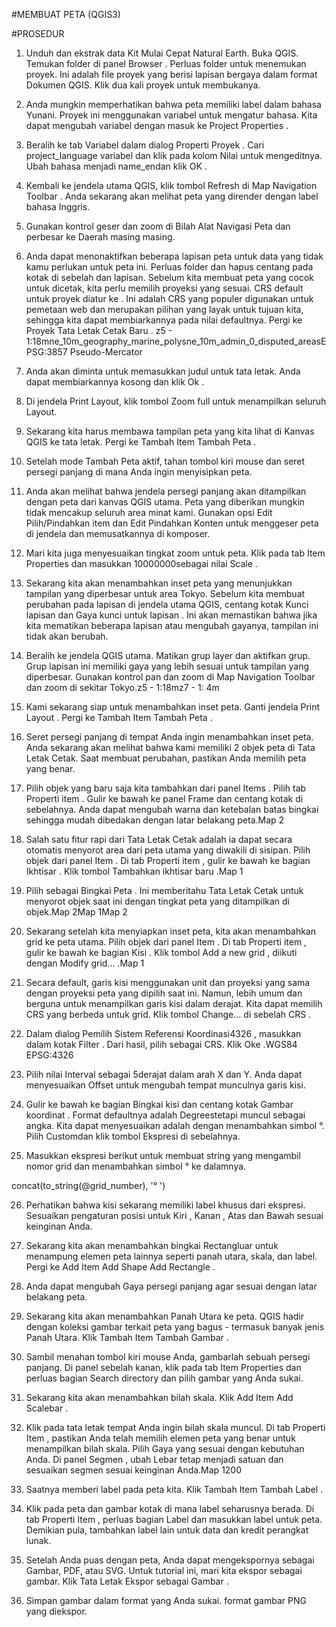 #MEMBUAT PETA (QGIS3)

#PROSEDUR

1. Unduh dan ekstrak data Kit Mulai Cepat Natural Earth. Buka QGIS. Temukan folder di panel Browser . Perluas folder untuk menemukan proyek. Ini adalah file proyek yang berisi lapisan bergaya dalam format Dokumen QGIS. Klik dua kali proyek untuk membukanya.

2. Anda mungkin memperhatikan bahwa peta memiliki label dalam bahasa Yunani. Proyek ini menggunakan variabel untuk mengatur bahasa. Kita dapat mengubah variabel dengan masuk ke Project Properties .

3. Beralih ke tab Variabel dalam dialog Properti Proyek . Cari project_language variabel dan klik pada kolom Nilai untuk mengeditnya. Ubah bahasa menjadi name_endan klik OK .

4. Kembali ke jendela utama QGIS, klik tombol Refresh di Map Navigation Toolbar . Anda sekarang akan melihat peta yang dirender dengan label bahasa Inggris.

5. Gunakan kontrol geser dan zoom di Bilah Alat Navigasi Peta dan perbesar ke Daerah masing masing.

6. Anda dapat menonaktifkan beberapa lapisan peta untuk data yang tidak kamu perlukan untuk peta ini. Perluas folder dan hapus centang pada kotak di sebelah dan lapisan. Sebelum kita membuat peta yang cocok untuk dicetak, kita perlu memilih proyeksi yang sesuai. CRS default untuk proyek diatur ke . Ini adalah CRS yang populer digunakan untuk pemetaan web dan merupakan pilihan yang layak untuk tujuan kita, sehingga kita dapat membiarkannya pada nilai defaultnya. Pergi ke Proyek Tata Letak Cetak Baru . z5 - 1:18mne_10m_geography_marine_polysne_10m_admin_0_disputed_areasEPSG:3857 Pseudo-Mercator

7. Anda akan diminta untuk memasukkan judul untuk tata letak. Anda dapat membiarkannya kosong dan klik Ok .

8. Di jendela Print Layout, klik tombol Zoom full untuk menampilkan seluruh Layout.

9. Sekarang kita harus membawa tampilan peta yang kita lihat di Kanvas QGIS ke tata letak. Pergi ke Tambah Item Tambah Peta .

10. Setelah mode Tambah Peta aktif, tahan tombol kiri mouse dan seret persegi panjang di mana Anda ingin menyisipkan peta.

11. Anda akan melihat bahwa jendela persegi panjang akan ditampilkan dengan peta dari kanvas QGIS utama. Peta yang diberikan mungkin tidak mencakup seluruh area minat kami. Gunakan opsi Edit Pilih/Pindahkan item dan Edit Pindahkan Konten untuk menggeser peta di jendela dan memusatkannya di komposer.

12. Mari kita juga menyesuaikan tingkat zoom untuk peta. Klik pada tab Item Properties dan masukkan 10000000sebagai nilai Scale .

13. Sekarang kita akan menambahkan inset peta yang menunjukkan tampilan yang diperbesar untuk area Tokyo. Sebelum kita membuat perubahan pada lapisan di jendela utama QGIS, centang kotak Kunci lapisan dan Gaya kunci untuk lapisan . Ini akan memastikan bahwa jika kita mematikan beberapa lapisan atau mengubah gayanya, tampilan ini tidak akan berubah.

14. Beralih ke jendela QGIS utama. Matikan grup layer dan aktifkan grup. Grup lapisan ini memiliki gaya yang lebih sesuai untuk tampilan yang diperbesar. Gunakan kontrol pan dan zoom di Map Navigation Toolbar dan zoom di sekitar Tokyo.z5 - 1:18mz7 - 1: 4m

15. Kami sekarang siap untuk menambahkan inset peta. Ganti jendela Print Layout . Pergi ke Tambah Item Tambah Peta .

16. Seret persegi panjang di tempat Anda ingin menambahkan inset peta. Anda sekarang akan melihat bahwa kami memiliki 2 objek peta di Tata Letak Cetak. Saat membuat perubahan, pastikan Anda memilih peta yang benar.

17. Pilih objek yang baru saja kita tambahkan dari panel Items . Pilih tab Properti item . Gulir ke bawah ke panel Frame dan centang kotak di sebelahnya. Anda dapat mengubah warna dan ketebalan batas bingkai sehingga mudah dibedakan dengan latar belakang peta.Map 2

18. Salah satu fitur rapi dari Tata Letak Cetak adalah ia dapat secara otomatis menyorot area dari peta utama yang diwakili di sisipan. Pilih objek dari panel Item . Di tab Properti item , gulir ke bawah ke bagian Ikhtisar . Klik tombol Tambahkan ikhtisar baru .Map 1

19. Pilih sebagai Bingkai Peta . Ini memberitahu Tata Letak Cetak untuk menyorot objek saat ini dengan tingkat peta yang ditampilkan di objek.Map 2Map 1Map 2

20. Sekarang setelah kita menyiapkan inset peta, kita akan menambahkan grid ke peta utama. Pilih objek dari panel Item . Di tab Properti item , gulir ke bawah ke bagian Kisi . Klik tombol Add a new grid , diikuti dengan Modify grid… .Map 1

21. Secara default, garis kisi menggunakan unit dan proyeksi yang sama dengan proyeksi peta yang dipilih saat ini. Namun, lebih umum dan berguna untuk menampilkan garis kisi dalam derajat. Kita dapat memilih CRS yang berbeda untuk grid. Klik tombol Change… di sebelah CRS .

22. Dalam dialog Pemilih Sistem Referensi Koordinasi4326 , masukkan dalam kotak Filter . Dari hasil, pilih sebagai CRS. Klik Oke .WGS84 EPSG:4326

23. Pilih nilai Interval sebagai 5derajat dalam arah X dan Y. Anda dapat menyesuaikan Offset untuk mengubah tempat munculnya garis kisi.

24. Gulir ke bawah ke bagian Bingkai kisi dan centang kotak Gambar koordinat . Format defaultnya adalah Degreestetapi muncul sebagai angka. Kita dapat menyesuaikan adalah dengan menambahkan simbol °. Pilih Customdan klik tombol Ekspresi di sebelahnya.

25. Masukkan ekspresi berikut untuk membuat string yang mengambil nomor grid dan menambahkan simbol ° ke dalamnya.

concat(to_string(@grid_number), '°    ')

26. Perhatikan bahwa kisi sekarang memiliki label khusus dari ekspresi. Sesuaikan pengaturan posisi untuk Kiri , Kanan , Atas dan Bawah sesuai keinginan Anda.

27. Sekarang kita akan menambahkan bingkai Rectangluar untuk menampung elemen peta lainnya seperti panah utara, skala, dan label. Pergi ke Add Item Add Shape Add Rectangle .

28. Anda dapat mengubah Gaya persegi panjang agar sesuai dengan latar belakang peta.
29. Sekarang kita akan menambahkan Panah Utara ke peta. QGIS hadir dengan koleksi gambar terkait peta yang bagus - termasuk banyak jenis Panah Utara. Klik Tambah Item Tambah Gambar .

30. Sambil menahan tombol kiri mouse Anda, gambarlah sebuah persegi panjang. Di panel sebelah kanan, klik pada tab Item Properties dan perluas bagian Search directory dan pilih gambar yang Anda sukai.
31. Sekarang kita akan menambahkan bilah skala. Klik Add Item Add Scalebar .
32. Klik pada tata letak tempat Anda ingin bilah skala muncul. Di tab Properti Item , pastikan Anda telah memilih elemen peta yang benar untuk menampilkan bilah skala. Pilih Gaya yang sesuai dengan kebutuhan Anda. Di panel Segmen , ubah Lebar tetap menjadi satuan dan sesuaikan segmen sesuai keinginan Anda.Map 1200
33. Saatnya memberi label pada peta kita. Klik Tambah Item Tambah Label .

34. Klik pada peta dan gambar kotak di mana label seharusnya berada. Di tab Properti Item , perluas bagian Label dan masukkan label untuk peta. Demikian pula, tambahkan label lain untuk data dan kredit perangkat lunak.

35. Setelah Anda puas dengan peta, Anda dapat mengekspornya sebagai Gambar, PDF, atau SVG. Untuk tutorial ini, mari kita ekspor sebagai gambar. Klik Tata Letak Ekspor sebagai Gambar .

36. Simpan gambar dalam format yang Anda sukai. format gambar PNG yang diekspor.







 




 
